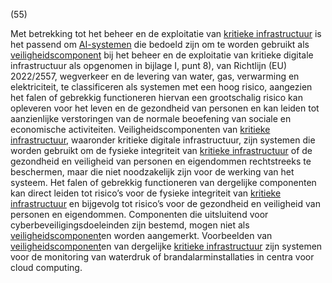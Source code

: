 (55)

Met betrekking tot het beheer en de exploitatie van [kritieke infrastructuur](a3.md#^kritin) is het passend om [AI-systemen](a3.md#^ai-systeem) die bedoeld zijn om te worden gebruikt als [veiligheidscomponent](a3.md#^veiligheidscomponent) bij het beheer en de exploitatie van kritieke digitale infrastructuur als opgenomen in bijlage I, punt 8), van Richtlijn (EU) 2022/2557, wegverkeer en de levering van water, gas, verwarming en elektriciteit, te classificeren als systemen met een hoog risico, aangezien het falen of gebrekkig functioneren hiervan een grootschalig risico kan opleveren voor het leven en de gezondheid van personen en kan leiden tot aanzienlijke verstoringen van de normale beoefening van sociale en economische activiteiten. Veiligheidscomponenten van [kritieke infrastructuur](a3.md#^kritin), waaronder kritieke digitale infrastructuur, zijn systemen die worden gebruikt om de fysieke integriteit van [kritieke infrastructuur](a3.md#^kritin) of de gezondheid en veiligheid van personen en eigendommen rechtstreeks te beschermen, maar die niet noodzakelijk zijn voor de werking van het systeem. Het falen of gebrekkig functioneren van dergelijke componenten kan direct leiden tot risico’s voor de fysieke integriteit van [kritieke infrastructuur](a3.md#^kritin) en bijgevolg tot risico’s voor de gezondheid en veiligheid van personen en eigendommen. Componenten die uitsluitend voor cyberbeveiligingsdoeleinden zijn bestemd, mogen niet als [veiligheidscomponent](a3.md#^veiligheidscomponent)en worden aangemerkt. Voorbeelden van [veiligheidscomponent](a3.md#^veiligheidscomponent)en van dergelijke [kritieke infrastructuur](a3.md#^kritin) zijn systemen voor de monitoring van waterdruk of brandalarminstallaties in centra voor cloud computing.
